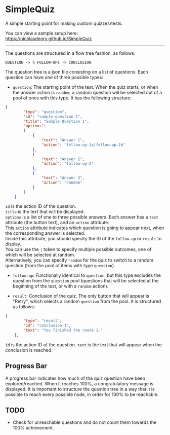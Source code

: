 # SimpleQuiz
A simple starting point for making custom quizzes/tests.

You can view a sample setup here: https://nicolasdeory.github.io/SimpleQuiz
  
  
---

The questions are structured in a flow tree fashion, as follows:

`QUESTION -> n FOLLOW-UPs -> CONCLUSION`

The question tree is a json file consisting on a list of questions. Each question can have one of three possible types:

- `question`: The starting point of the test. When the quiz starts, or when the answer action is `random`, a random question will be selected out of a pool of ones with this type. It has the following structure:
```json
{
        "type": "question",
        "id": "sample-question-1",
        "title": "Sample Question 1",
        "options": 
        [
            { 
                "text": "Answer 1",
                "action": "follow-up-1a|follow-up-1b"
            },
            { 
                "text": "Answer 2",
                "action": "follow-up-2"
            },
            { 
                "text": "Answer 3",
                "action": "random"
            }
        ]
    }
```
`id` is the action ID of the question.  
`title` is the text that will be displayed.  
`options` is a list of one to three possible answers. Each answer has a `text` attribute (the button text), and an `action` attribute.  
This `action` attribute indicates which question is going to appear next, when the corresponding answer is selected.  
Inside this attribute, you should specify the ID of the `follow-up` or `result` to display.  
You can use the `|` token to specify multiple possible outcomes, one of which will be selected at random.  
Alternatively, you can specify `random` for the quiz to switch to a random question (from the pool of items with type `question`).  

- `follow-up`: Functionally identical to `question`, but this type excludes the question from the `question` pool (questions that will be selected at the beginning of the test, or with a `random` action).

- `result`: Conclusion of the quiz. The only button that will appear is "Retry", which selects a random `question` from the pool. It is structured as follows:
```json
{
        "type": "result",
        "id": "conclusion-1",
        "text": "You finished the route 1."
    },
```
`id` is the action ID of the question.
`text` is the text that will appear when the conclusion is reached.


## Progress Bar
A progress bar indicates how much of the quiz question have been explored/reached. When it reaches 100%, a congratulatory message is displayed.
It is important to structure the question tree in a way that it is possible to reach every possible node, in order for 100% to be reachable.

## TODO
- Check for unreachable questions and do not count them towards the 100% achievement.
